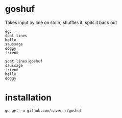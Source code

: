 # goshuf
Takes input by line on stdin, shuffles it, spits it back out 

    eg:
    $cat lines
    hello
    saussage
    doggy
    friend

    $cat lines|goshuf
    saussage
    friend
    hello
    doggy

# installation
    go get -u github.com/raverrr/goshuf
